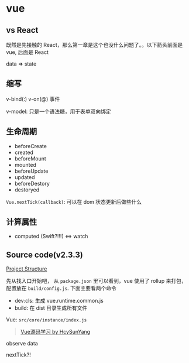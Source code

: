 # vue

## vs React

既然是先接触的 React，那么第一章是这个也没什么问题了。。以下箭头前面是 vue, 后面是 React

data => state

## 缩写

v-bind(:)
v-on(@) 事件

v-model: 只是一个语法糖，用于表单双向绑定

## 生命周期

* beforeCreate
* created
* beforeMount
* mounted
* beforeUpdate
* updated
* beforeDestory
* destoryed

`Vue.nextTick(callback)`: 可以在 dom 状态更新后做些什么

## 计算属性

* computed (Swift?!!!) <=> watch

## Source code(v2.3.3)

[Project Structure](https://github.com/vuejs/vue/blob/dev/.github/CONTRIBUTING.md#project-structure)

先从找入口开始吧， 从 `package.json` 里可以看到，vue 使用了 rollup 来打包，配置放在 `build/config.js`. 下面主要看两个命令

* dev:cls: 生成 vue.runtime.common.js
* build: 在 dist 目录生成所有文件


Vue: `src/core/instance/index.js`

> [Vue源码学习 by HcySunYang](http://hcysun.me/2017/03/03/Vue%E6%BA%90%E7%A0%81%E5%AD%A6%E4%B9%A0/)

observe data

nextTick?!